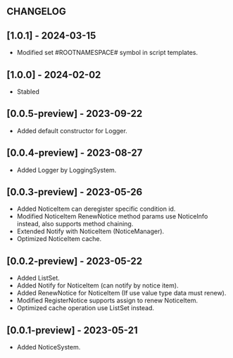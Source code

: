 ## CHANGELOG

## [1.0.1] - 2024-03-15
- Modified set #ROOTNAMESPACE# symbol in script templates.

## [1.0.0] - 2024-02-02
- Stabled

## [0.0.5-preview] - 2023-09-22
- Added default constructor for Logger.

## [0.0.4-preview] - 2023-08-27
- Added Logger by LoggingSystem.

## [0.0.3-preview] - 2023-05-26
- Added NoticeItem can deregister specific condition id.
- Modified NoticeItem RenewNotice method params use NoticeInfo instead, also supports method chaining.
- Extended Notify with NoticeItem (NoticeManager).
- Optimized NoticeItem cache.

## [0.0.2-preview] - 2023-05-22
- Added ListSet.
- Added Notify for NoticeItem (can notify by notice item).
- Added RenewNotice for NoticeItem (If use value type data must renew).
- Modified RegisterNotice supports assign to renew NoticeItem.
- Optimized cache operation use ListSet instead.

## [0.0.1-preview] - 2023-05-21
- Added NoticeSystem.